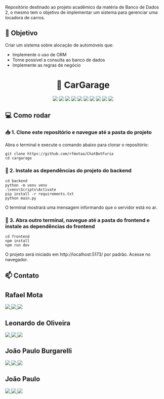 Repositório destinado ao projeto acadêmico da matéria de Banco de Dados 2, o mesmo tem o objetivo de implementar um sistema para gerenciar uma locadora de carros.

## 🎯 Objetivo
Criar um sistema sobre alocação de automóveis que:
- Implemente o uso de ORM
- Torne possível a consulta ao banco de dados
- Implemente as regras de negócio

<h1 align="center">🚗 CarGarage</h1>

<div align="center">
  <img src="https://img.shields.io/badge/Python-3776AB?style=for-the-badge&logo=python&logoColor=white" />
  <img src="https://img.shields.io/badge/Flask-000000?style=for-the-badge&logo=flask&logoColor=white" />
  <img src="https://img.shields.io/badge/SQLAlchemy-blue?style=for-the-badge&logo=sqlalchemy&logoColor=white" />
  <img src="https://img.shields.io/badge/SQLite-003B57?style=for-the-badge&logo=sqlite&logoColor=white" />
  <img src="https://img.shields.io/badge/JavaScript-F7DF1E?style=for-the-badge&logo=javascript&logoColor=black" />
  <img src="https://img.shields.io/badge/CSS-1572B6?style=for-the-badge&logo=css3&logoColor=white" />
  <img src="https://img.shields.io/badge/Node.js-339933?style=for-the-badge&logo=node.js&logoColor=white" />
  <img src="https://img.shields.io/badge/React-61DAFB?style=for-the-badge&logo=react&logoColor=black" />
  <img src="https://img.shields.io/badge/Git-F05032?style=for-the-badge&logo=git&logoColor=white" />
  <img src="https://img.shields.io/badge/GitHub-181717?style=for-the-badge&logo=github&logoColor=white" />
</div>

## 💻 Como rodar

### 📥 1. Clone este repositório e navegue até a pasta do projeto
Abra o terminal e execute o comando abaixo para clonar o repositório:
```
git clone https://github.com/rfmotaa/ChatBotFuria
cd cargarage
```

### 📂 2. Instale as dependências do projeto do backend

```
cd backend
python -m venv venv
.\venv\Scripts\Activate  
pip install -r requirements.txt
python main.py
```
O terminal mostrará uma mensagem informando que o servidor está no ar.

### 🧠 3. Abra outro terminal, navegue até a pasta do frontend e instale as dependências do frontend
```
cd frontend
npm install
npm run dev
```
O projeto será iniciado em http://localhost:5173/ por padrão. Acesse no navegador.


## 📫 Contato

<h2>Rafael Mota</h2>

<p>
   <a href="https://github.com/rfmotaa"> <img src="https://img.shields.io/badge/github-%23121011.svg?style=for-the-badge&logo=github&logoColor=white" /> </a>
   <a href="mailto:rafaelssoni1000@gmail.com"> <img src="https://img.shields.io/badge/Gmail-D14836?style=for-the-badge&logo=gmail&logoColor=white" /> </a>
   <a href="https://www.linkedin.com/in/rfmota/"> <img src="https://img.shields.io/badge/linkedin-%230077B5.svg?style=for-the-badge&logo=linkedin&logoColor=white" /> </a>
</p>


<h2> Leonardo de Oliveira </h2>

<p>
   <a href=""> <img src="https://img.shields.io/badge/github-%23121011.svg?style=for-the-badge&logo=github&logoColor=white" /> </a>
   <a href=""> <img src="https://img.shields.io/badge/Gmail-D14836?style=for-the-badge&logo=gmail&logoColor=white" /> </a>
   <a href=""> <img src="https://img.shields.io/badge/linkedin-%230077B5.svg?style=for-the-badge&logo=linkedin&logoColor=white" /> </a>
</p>

<h2> João Paulo Burgarelli </h2>

<p>
   <a href=""> <img src="https://img.shields.io/badge/github-%23121011.svg?style=for-the-badge&logo=github&logoColor=white" /> </a>
   <a href=""> <img src="https://img.shields.io/badge/Gmail-D14836?style=for-the-badge&logo=gmail&logoColor=white" /> </a>
   <a href=""> <img src="https://img.shields.io/badge/linkedin-%230077B5.svg?style=for-the-badge&logo=linkedin&logoColor=white" /> </a>
</p>

<h2> João Paulo </h2>

<p>
   <a href="https://github.com/jpegame"> <img src="https://img.shields.io/badge/github-%23121011.svg?style=for-the-badge&logo=github&logoColor=white" /> </a>
   <a href="mailto:joao.paulo07040520@gmail.com"> <img src="https://img.shields.io/badge/Gmail-D14836?style=for-the-badge&logo=gmail&logoColor=white" /> </a>
   <a href=""> <img src="https://img.shields.io/badge/linkedin-%230077B5.svg?style=for-the-badge&logo=linkedin&logoColor=white" /> </a>
</p>
